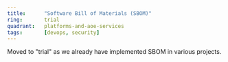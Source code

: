```yaml
---
title:      "Software Bill of Materials (SBOM)"
ring:       trial
quadrant:   platforms-and-aoe-services
tags:       [devops, security]
---
```


Moved to "trial" as we already have implemented SBOM in various projects.
